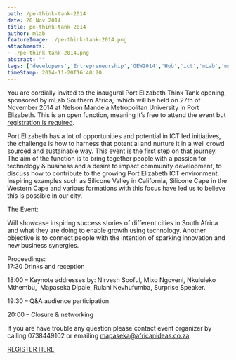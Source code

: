 ```yaml
---
path: /pe-think-tank-2014
date: 20 Nov 2014
title: pe-think-tank-2014
author: mlab
featureImage: ./pe-think-tank-2014.png
attachments: 
- ./pe-think-tank-2014.png
abstract: ""
tags: ['developers','Entrepreneurship','GEW2014','Hub','ict','mLab','mobile','PE','Port Elizabeth','silicon cape']
timeStamp: 2014-11-20T16:40:20
---
```


You are cordially invited to the inaugural Port Elizabeth Think Tank opening, sponsored by mLab Southern Africa,  which will be held on 27th of November 2014 at Nelson Mandela Metropolitan University in Port Elizabeth. This is an open function, meaning it’s free to attend the event but [registration is required](https:&#x2F;&#x2F;www.quicket.co.za&#x2F;events&#x2F;7194-pe-think-tank).  
   
Port Elizabeth has a lot of opportunities and potential in ICT led initiatives, the challenge is how to harness that potential and nurture it in a well crowd sourced and sustainable way. This event is the first step on that journey. The aim of the function is to bring together people with a passion for technology &amp; business and a desire to impact community development, to discuss how to contribute to the growing Port Elizabeth ICT environment. Inspiring examples such as Silicone Valley in California, Silicone Cape in the Western Cape and various formations with this focus have led us to believe this is possible in our city.  
  
The Event:   
  
Will showcase inspiring success stories of different cities in South Africa and what they are doing to enable growth using technology. Another objective is to connect people with the intention of sparking innovation and new business synergies.  
  
Proceedings:  
17:30 Drinks and reception  
   
18:00 – Keynote addresses by: Nirvesh Sooful, Mixo Ngoveni, Nkululeko Mthembu,  Mapaseka Dipale, Rulani Nevhufumba, Surprise Speaker.  
   
19:30 – Q&amp;A audience participation  
   
20:00 – Closure &amp; networking  
  
If you are have trouble any question please contact event organizer by calling 0738449102 or emailing [mapaseka@africanideas.co.za](mailto:%20mapaseka@africanideas.co.za).  
   
[REGISTER HERE](https:&#x2F;&#x2F;www.quicket.co.za&#x2F;events&#x2F;7194-pe-think-tank)


